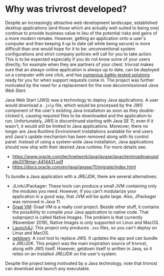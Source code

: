 # Why was trivrost developed?
Despite an increasingly attractive web development landscape, established desktop applications (and those which are actually well-suited to being one) continue to provide business value in lieu of the potential risks and gains of a more modern remake. However, getting an application onto a user's computer and then keeping it up to date (all while being secure) is more difficult than one would hope for it to be: unconventional system configurations and strict company policies will call for you to take action. This is to be expected especially if you do not know some of your users directly; for example when they are partners of your client. trivrost makes sure that an always-online application is always up to date, can be deployed on a computer with one click, and has [numerous battle-tested solutions](troubleshooting.md) ready for you for when support requests come in. The project was further motivated by the need for a replacement for the now decommissioned *Java Web Start*.

Java Web Start (JWS) was a technology to deploy Java applications. A user would download a `.jnlp` file, which would be processed by the JWS component of the user's existing Java installation as soon as they double-clicked it, causing required files to be downloaded and the application to run. Unfortunately, JWS is discontinued starting with Java SE 11; even if it wasn't, it would still be limited to Java applications. Moreover, there no longer are Java Runtime Environment installations available for end users and Java's update mechanism has been removed along with its control panel. Instead of using a system-wide Java installation, Java applications should now ship with their desired Java runtime. For more details see:
* https://www.oracle.com/technetwork/java/javase/javaclientroadmapupdate2018mar-4414431.pdf
* https://docs.oracle.com/en/java/javase/11/migrate/index.html

To bundle a Java application with a JRE/JDK, there are several alternatives:
* JLink/JPackager: These tools can produce a small JVM containing only the modules you need. However, if you can't modularize your application in a good way, that JVM will be quite large. Also, JPackager was removed in Java 11.
* [Graal VM](https://www.graalvm.org/docs/reference-manual/aot-compilation/): Graal VM is a really cool project. Beside other stuff, it contains the possibility to compile your Java application to native code. That subproject is called Native Images. The problem is that currently (November 2018), Native Images is only supported on Linux and MacOS.
* [Launch4J](http://launch4j.sourceforge.net/): This project only produces `.exe` files, so you can't deploy on Linux and MacOS.
* [getdown](https://github.com/threerings/getdown/): A cool tool to replace JWS. It updates the app and can bundle a JRE/JDK. This project was the main inspiration source of trivrost, along with JWS itself. However, getdown itself is written in Java, so it relies on an installed JRE/JDK on the user's system.

Despite the project being motivated by a Java technology, note that trivrost can download and launch any executable.
